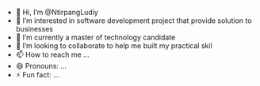 - 👋 Hi, I’m @NtirpangLudiy
- 👀 I’m interested in software development project that provide solution to businesses
- 🌱 I’m currently a master of technology candidate
- 💞️ I’m looking to collaborate to help me built my practical skil
- 📫 How to reach me ...
- 😄 Pronouns: ...
- ⚡ Fun fact: ...

<!---
NtirpangLudiy/NtirpangLudiy is a ✨ special ✨ repository because its `README.md` (this file) appears on your GitHub profile.
You can click the Preview link to take a look at your changes.
--->
